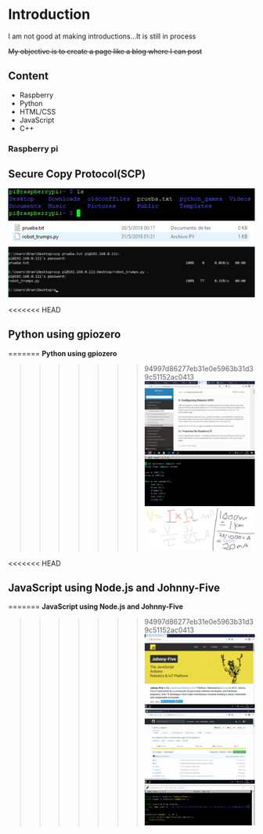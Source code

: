 # Introduction

I am not good at making introductions...It is still in process

~~My objective is to create a page like a blog where I can post~~

## Content

* Raspberry
* Python
* HTML/CSS
* JavaScript
* C++

### Raspberry pi
## Secure Copy Protocol(SCP)
![Raspberry files](graphics/31-05-2018/captura1.png)
![Desktop files](graphics/31-05-2018/captura2.png)
![SCP mechanics](graphics/31-05-2018/captura3.png)

<<<<<<< HEAD
## Python using gpiozero
=======
**Python using gpiozero**
>>>>>>> 94997d86277eb31e0e5963b31d39c51152ac0413
![Documentation page](graphics/03-06-2018/captura1.png)
![Code](graphics/03-06-2018/captura2.png)
![Resistance sketch](graphics/03-06-2018/captura3.png)
<!-- ![Raspberry working](graphics/03-06-2018/captura4.png)
![Raspberry working](graphics/03-06-2018/captura5.png) -->

<<<<<<< HEAD
## JavaScript using Node.js and Johnny-Five
=======
**JavaScript using Node.js and Johnny-Five**
>>>>>>> 94997d86277eb31e0e5963b31d39c51152ac0413
![Johnny-Five](graphics\11-07-2018\captura1.png)
![IO plugin](graphics\11-07-2018\captura2.png)
![Code](graphics\11-07-2018\captura3.png)
<!-- ![Raspberry working](graphics\11-07-2018\captura4.png)
![Raspberry working](graphics\11-07-2018\captura5.png) -->
